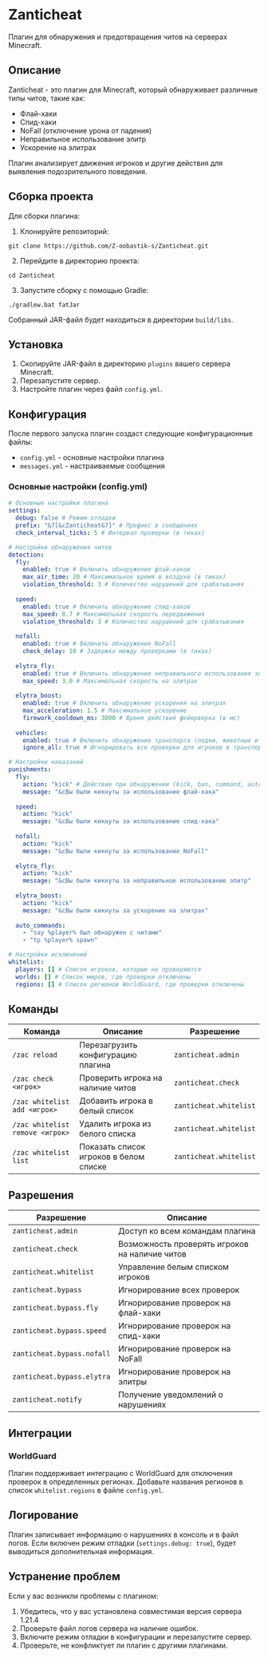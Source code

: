 # Zanticheat

Плагин для обнаружения и предотвращения читов на серверах Minecraft.

## Описание

Zanticheat - это плагин для Minecraft, который обнаруживает различные типы читов, такие как:
- Флай-хаки
- Спид-хаки
- NoFall (отключение урона от падения)
- Неправильное использование элитр
- Ускорение на элитрах

Плагин анализирует движения игроков и другие действия для выявления подозрительного поведения.

## Сборка проекта

Для сборки плагина:

1. Клонируйте репозиторий:
```
git clone https://github.com/Z-oobastik-s/Zanticheat.git
```

2. Перейдите в директорию проекта:
```
cd Zanticheat
```

3. Запустите сборку с помощью Gradle:
```
./gradlew.bat fatJar
```

Собранный JAR-файл будет находиться в директории `build/libs`.

## Установка

1. Скопируйте JAR-файл в директорию `plugins` вашего сервера Minecraft.
2. Перезапустите сервер.
3. Настройте плагин через файл `config.yml`.

## Конфигурация

После первого запуска плагин создаст следующие конфигурационные файлы:
- `config.yml` - основные настройки плагина
- `messages.yml` - настраиваемые сообщения

### Основные настройки (config.yml)

```yaml
# Основные настройки плагина
settings:
  debug: false # Режим отладки
  prefix: "&7[&cZanticheat&7]" # Префикс в сообщениях
  check_interval_ticks: 5 # Интервал проверки (в тиках)

# Настройки обнаружения читов
detection:
  fly:
    enabled: true # Включить обнаружение флай-хаков
    max_air_time: 20 # Максимальное время в воздухе (в тиках)
    violation_threshold: 3 # Количество нарушений для срабатывания
    
  speed:
    enabled: true # Включить обнаружение спид-хаков
    max_speed: 0.7 # Максимальная скорость передвижения
    violation_threshold: 3 # Количество нарушений для срабатывания
    
  nofall:
    enabled: true # Включить обнаружение NoFall
    check_delay: 10 # Задержка между проверками (в тиках)
    
  elytra_fly:
    enabled: true # Включить обнаружение неправильного использования элитр
    max_speed: 3.0 # Максимальная скорость на элитрах
    
  elytra_boost:
    enabled: true # Включить обнаружение ускорения на элитрах
    max_acceleration: 1.5 # Максимальное ускорение
    firework_cooldown_ms: 3000 # Время действия фейерверка (в мс)
    
  vehicles:
    enabled: true # Включить обнаружение транспорта (лодки, животные и т.д.)
    ignore_all: true # Игнорировать все проверки для игроков в транспорте

# Настройки наказаний
punishments:
  fly:
    action: "kick" # Действие при обнаружении (kick, ban, command, auto_commands)
    message: "&cВы были кикнуты за использование флай-хака"
    
  speed:
    action: "kick"
    message: "&cВы были кикнуты за использование спид-хака"
    
  nofall:
    action: "kick"
    message: "&cВы были кикнуты за использование NoFall"
    
  elytra_fly:
    action: "kick"
    message: "&cВы были кикнуты за неправильное использование элитр"
    
  elytra_boost:
    action: "kick"
    message: "&cВы были кикнуты за ускорение на элитрах"
    
  auto_commands:
    - "say %player% был обнаружен с читами"
    - "tp %player% spawn"

# Настройки исключений
whitelist:
  players: [] # Список игроков, которые не проверяются
  worlds: [] # Список миров, где проверки отключены
  regions: [] # Список регионов WorldGuard, где проверки отключены
```

## Команды

| Команда | Описание | Разрешение |
|---------|----------|------------|
| `/zac reload` | Перезагрузить конфигурацию плагина | `zanticheat.admin` |
| `/zac check <игрок>` | Проверить игрока на наличие читов | `zanticheat.check` |
| `/zac whitelist add <игрок>` | Добавить игрока в белый список | `zanticheat.whitelist` |
| `/zac whitelist remove <игрок>` | Удалить игрока из белого списка | `zanticheat.whitelist` |
| `/zac whitelist list` | Показать список игроков в белом списке | `zanticheat.whitelist` |

## Разрешения

| Разрешение | Описание |
|------------|----------|
| `zanticheat.admin` | Доступ ко всем командам плагина |
| `zanticheat.check` | Возможность проверять игроков на наличие читов |
| `zanticheat.whitelist` | Управление белым списком игроков |
| `zanticheat.bypass` | Игнорирование всех проверок |
| `zanticheat.bypass.fly` | Игнорирование проверок на флай-хаки |
| `zanticheat.bypass.speed` | Игнорирование проверок на спид-хаки |
| `zanticheat.bypass.nofall` | Игнорирование проверок на NoFall |
| `zanticheat.bypass.elytra` | Игнорирование проверок на элитры |
| `zanticheat.notify` | Получение уведомлений о нарушениях |

## Интеграции

### WorldGuard

Плагин поддерживает интеграцию с WorldGuard для отключения проверок в определенных регионах. Добавьте названия регионов в список `whitelist.regions` в файле `config.yml`.

## Логирование

Плагин записывает информацию о нарушениях в консоль и в файл логов. Если включен режим отладки (`settings.debug: true`), будет выводиться дополнительная информация.

## Устранение проблем

Если у вас возникли проблемы с плагином:

1. Убедитесь, что у вас установлена совместимая версия сервера 1.21.4
2. Проверьте файл логов сервера на наличие ошибок.
3. Включите режим отладки в конфигурации и перезапустите сервер.
4. Проверьте, не конфликтует ли плагин с другими плагинами.
